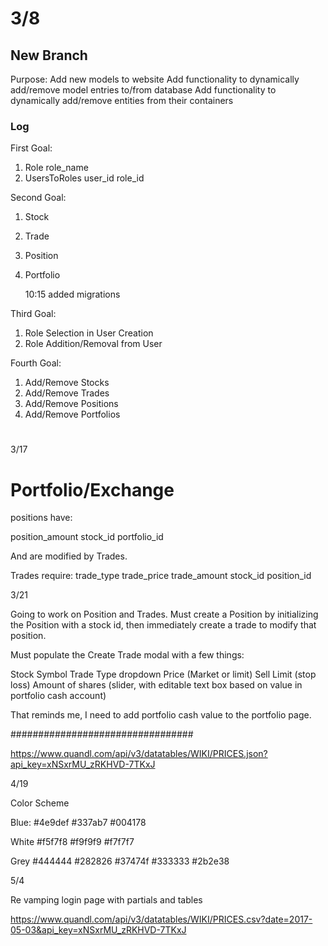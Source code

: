 # 3/8

## New Branch
Purpose: 
Add new models to website
Add functionality to dynamically add/remove model entries to/from database
Add functionality to dynamically add/remove entities from their containers

### Log
First Goal:
1. Role
	role_name
2. UsersToRoles
	user_id
	role_id

Second Goal:
1. Stock
2. Trade
3. Position
4. Portfolio


	10:15 added migrations

Third Goal:
1. Role Selection in User Creation
2. Role Addition/Removal from User

Fourth Goal:
1. Add/Remove Stocks
2. Add/Remove Trades
3. Add/Remove Positions
4. Add/Remove Portfolios

# <Next Entry>


3/17

# Portfolio/Exchange

positions have:

position_amount
stock_id
portfolio_id

And are modified by Trades. 

Trades require: 
trade_type
trade_price
trade_amount
stock_id
position_id


3/21

Going to work on Position and Trades. Must create a Position by initializing the Position with a stock id, then immediately create a trade to modify that position. 

Must populate the Create Trade modal with a few things:

Stock Symbol
Trade Type dropdown
Price (Market or limit)
Sell Limit (stop loss)
Amount of shares (slider, with editable text box based on value in portfolio cash account)

That reminds me, I need to add portfolio cash value to the portfolio page. 

#################################




https://www.quandl.com/api/v3/datatables/WIKI/PRICES.json?api_key=xNSxrMU_zRKHVD-7TKxJ


4/19

Color Scheme 

Blue: 
#4e9def
#337ab7
#004178

White
#f5f7f8
#f9f9f9
#f7f7f7

Grey
#444444
#282826
#37474f
#333333
#2b2e38



5/4

Re vamping login page with partials and tables

https://www.quandl.com/api/v3/datatables/WIKI/PRICES.csv?date=2017-05-03&api_key=xNSxrMU_zRKHVD-7TKxJ








